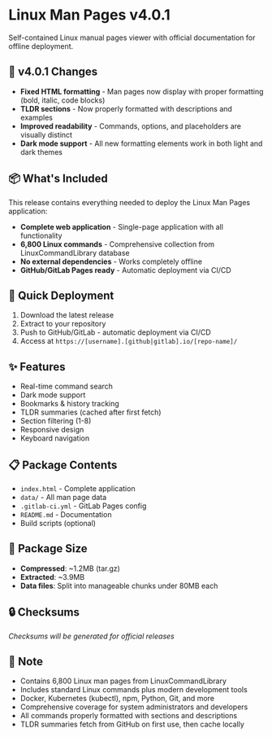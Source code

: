# Linux Man Pages v4.0.1

Self-contained Linux manual pages viewer with official documentation for offline deployment.

## 🔧 v4.0.1 Changes

- **Fixed HTML formatting** - Man pages now display with proper formatting (bold, italic, code blocks)
- **TLDR sections** - Now properly formatted with descriptions and examples
- **Improved readability** - Commands, options, and placeholders are visually distinct
- **Dark mode support** - All new formatting elements work in both light and dark themes

## 📦 What's Included

This release contains everything needed to deploy the Linux Man Pages application:

- **Complete web application** - Single-page application with all functionality
- **6,800 Linux commands** - Comprehensive collection from LinuxCommandLibrary database
- **No external dependencies** - Works completely offline
- **GitHub/GitLab Pages ready** - Automatic deployment via CI/CD

## 🚀 Quick Deployment

1. Download the latest release
2. Extract to your repository  
3. Push to GitHub/GitLab - automatic deployment via CI/CD
4. Access at `https://[username].[github|gitlab].io/[repo-name]/`

## ✨ Features

- Real-time command search
- Dark mode support
- Bookmarks & history tracking
- TLDR summaries (cached after first fetch)
- Section filtering (1-8)
- Responsive design
- Keyboard navigation

## 📋 Package Contents

- `index.html` - Complete application
- `data/` - All man page data
- `.gitlab-ci.yml` - GitLab Pages config
- `README.md` - Documentation
- Build scripts (optional)

## 📏 Package Size

- **Compressed**: ~1.2MB (tar.gz)
- **Extracted**: ~3.9MB
- **Data files**: Split into manageable chunks under 80MB each

## 🔒 Checksums

*Checksums will be generated for official releases*

## 📝 Note

- Contains 6,800 Linux man pages from LinuxCommandLibrary
- Includes standard Linux commands plus modern development tools
- Docker, Kubernetes (kubectl), npm, Python, Git, and more
- Comprehensive coverage for system administrators and developers
- All commands properly formatted with sections and descriptions
- TLDR summaries fetch from GitHub on first use, then cache locally